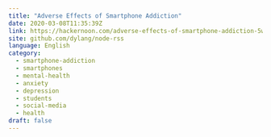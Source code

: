```yaml
---
title: "Adverse Effects of Smartphone Addiction"
date: 2020-03-08T11:35:39Z
link: https://hackernoon.com/adverse-effects-of-smartphone-addiction-5w6d3yfw?source=rss&utm_medium=RSS&utm_source=news.12bit.vn
site: github.com/dylang/node-rss
language: English
category:
  - smartphone-addiction
  - smartphones
  - mental-health
  - anxiety
  - depression
  - students
  - social-media
  - health
draft: false
---
```

